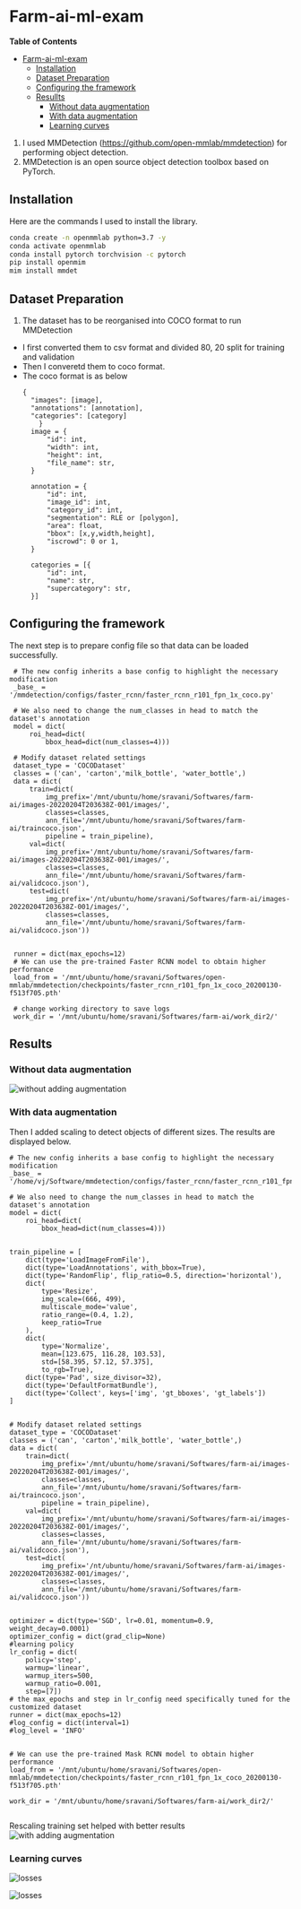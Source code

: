 # Farm-ai-ml-exam
<!-- markdown-toc start - Don't edit this section. Run M-x markdown-toc-refresh-toc -->
**Table of Contents**

- [Farm-ai-ml-exam](#farm-ai-ml-exam)
    - [Installation](#installation)
    - [Dataset Preparation](#dataset-preparation)
    - [Configuring the framework](#configuring-the-framework)
    - [Resullts](#resullts)
        - [Without data augmentation](#without-data-augmentation)
        - [With data augmentation](#with-data-augmentation)
        - [Learning curves](#learning-curves)

<!-- markdown-toc end -->

1. I used MMDetection (https://github.com/open-mmlab/mmdetection) for performing object detection.
2. MMDetection is an open source object detection toolbox based on PyTorch.

## Installation
Here are the commands I used to install the library.
```bash
conda create -n openmmlab python=3.7 -y
conda activate openmmlab
conda install pytorch torchvision -c pytorch
pip install openmim
mim install mmdet
```

## Dataset Preparation
1. The dataset has to be reorganised into COCO format to run MMDetection
  - I first converted them to csv format and divided 80, 20 split for training and validation
  - Then I converetd them to coco format.
  - The coco format is as below
    ```
    {
      "images": [image],
      "annotations": [annotation],
      "categories": [category]
        }
      image = {
          "id": int,
          "width": int,
          "height": int,
          "file_name": str,
      }

      annotation = {
          "id": int,
          "image_id": int,
          "category_id": int,
          "segmentation": RLE or [polygon],
          "area": float,
          "bbox": [x,y,width,height],
          "iscrowd": 0 or 1,
      }

      categories = [{
          "id": int,
          "name": str,
          "supercategory": str,
      }]
    ```

## Configuring the framework
The next step is to prepare config file so that data can be loaded successfully.
   ```
    # The new config inherits a base config to highlight the necessary modification
    _base_ = '/mmdetection/configs/faster_rcnn/faster_rcnn_r101_fpn_1x_coco.py'

    # We also need to change the num_classes in head to match the dataset's annotation
    model = dict(
        roi_head=dict(
            bbox_head=dict(num_classes=4)))

    # Modify dataset related settings
    dataset_type = 'COCODataset'
    classes = ('can', 'carton','milk_bottle', 'water_bottle',)
    data = dict(
        train=dict(
            img_prefix='/mnt/ubuntu/home/sravani/Softwares/farm-ai/images-20220204T203638Z-001/images/',
            classes=classes,
            ann_file='/mnt/ubuntu/home/sravani/Softwares/farm-ai/traincoco.json',
            pipeline = train_pipeline),
        val=dict(
            img_prefix='/mnt/ubuntu/home/sravani/Softwares/farm-ai/images-20220204T203638Z-001/images/',
            classes=classes,
            ann_file='/mnt/ubuntu/home/sravani/Softwares/farm-ai/validcoco.json'),
        test=dict(
            img_prefix='/nt/ubuntu/home/sravani/Softwares/farm-ai/images-20220204T203638Z-001/images/',
            classes=classes,
            ann_file='/mnt/ubuntu/home/sravani/Softwares/farm-ai/validcoco.json'))


    runner = dict(max_epochs=12)
    # We can use the pre-trained Faster RCNN model to obtain higher performance
    load_from = '/mnt/ubuntu/home/sravani/Softwares/open-mmlab/mmdetection/checkpoints/faster_rcnn_r101_fpn_1x_coco_20200130-f513f705.pth'

    # change working directory to save logs
    work_dir = '/mnt/ubuntu/home/sravani/Softwares/farm-ai/work_dir2/'

```
## Results
### Without data augmentation
![without adding augmentation](./results/result.jpg)

### With data augmentation
Then I added scaling to detect objects of different sizes. The results are displayed below.
```
# The new config inherits a base config to highlight the necessary modification
_base_ = '/home/vj/Software/mmdetection/configs/faster_rcnn/faster_rcnn_r101_fpn_1x_coco.py'

# We also need to change the num_classes in head to match the dataset's annotation
model = dict(
    roi_head=dict(
        bbox_head=dict(num_classes=4)))


train_pipeline = [
    dict(type='LoadImageFromFile'),
    dict(type='LoadAnnotations', with_bbox=True),
    dict(type='RandomFlip', flip_ratio=0.5, direction='horizontal'),
    dict(
        type='Resize',
        img_scale=(666, 499),
        multiscale_mode='value',
        ratio_range=(0.4, 1.2),
        keep_ratio=True
    ),
    dict(
        type='Normalize',
        mean=[123.675, 116.28, 103.53],
        std=[58.395, 57.12, 57.375],
        to_rgb=True),
    dict(type='Pad', size_divisor=32),
    dict(type='DefaultFormatBundle'),
    dict(type='Collect', keys=['img', 'gt_bboxes', 'gt_labels'])
]


# Modify dataset related settings
dataset_type = 'COCODataset'
classes = ('can', 'carton','milk_bottle', 'water_bottle',)
data = dict(
    train=dict(
        img_prefix='/mnt/ubuntu/home/sravani/Softwares/farm-ai/images-20220204T203638Z-001/images/',
        classes=classes,
        ann_file='/mnt/ubuntu/home/sravani/Softwares/farm-ai/traincoco.json',
        pipeline = train_pipeline),
    val=dict(
        img_prefix='/mnt/ubuntu/home/sravani/Softwares/farm-ai/images-20220204T203638Z-001/images/',
        classes=classes,
        ann_file='/mnt/ubuntu/home/sravani/Softwares/farm-ai/validcoco.json'),
    test=dict(
        img_prefix='/nt/ubuntu/home/sravani/Softwares/farm-ai/images-20220204T203638Z-001/images/',
        classes=classes,
        ann_file='/mnt/ubuntu/home/sravani/Softwares/farm-ai/validcoco.json'))


optimizer = dict(type='SGD', lr=0.01, momentum=0.9, weight_decay=0.0001)
optimizer_config = dict(grad_clip=None)
#learning policy
lr_config = dict(
    policy='step',
    warmup='linear',
    warmup_iters=500,
    warmup_ratio=0.001,
    step=[7])
# the max_epochs and step in lr_config need specifically tuned for the customized dataset
runner = dict(max_epochs=12)
#log_config = dict(interval=1)
#log_level = 'INFO'


# We can use the pre-trained Mask RCNN model to obtain higher performance
load_from = '/mnt/ubuntu/home/sravani/Softwares/open-mmlab/mmdetection/checkpoints/faster_rcnn_r101_fpn_1x_coco_20200130-f513f705.pth'

work_dir = '/mnt/ubuntu/home/sravani/Softwares/farm-ai/work_dir2/'


```

Rescaling training set helped with better results
![with adding augmentation](results/result_with_final.jpg)

### Learning curves

![losses](./classification_loss.JPG)

![losses](./mAP.JPG)
